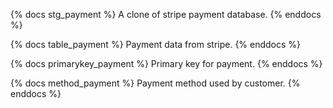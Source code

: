 {% docs stg_payment %}
A clone of stripe payment database.
{% enddocs %}

{% docs table_payment %}
Payment data from stripe.
{% enddocs %}

{% docs primarykey_payment %}
Primary key for payment.
{% enddocs %}

{% docs method_payment %}
Payment method used by customer.
{% enddocs %}